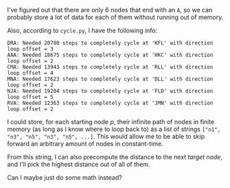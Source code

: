 I've figured out that there are only 6 nodes that end with an `A`, so we can probably store a lot of data for each of them without running out of memory.

Also, according to `cycle.py`, I have the following info:

```
DRA: Needed 20780 steps to completely cycle at 'KFL' with direction loop offset = 3
AAA: Needed 18675 steps to completely cycle at 'HKC' with direction loop offset = 2
CMA: Needed 13943 steps to completely cycle at 'RLL' with direction loop offset = 4
MNA: Needed 17623 steps to completely cycle at 'DLL' with direction loop offset = 2
NJA: Needed 19204 steps to completely cycle at 'FLD' with direction loop offset = 5
RVA: Needed 12363 steps to completely cycle at 'JMN' with direction loop offset = 2
```

I could store, for each starting node $p$, their infinite path of nodes in finite memory (as long as I know where to loop back to) as a list of strings `["n1", "n3", "n5", "n3", "n5", ...]`. This would allow me to be able to skip forward an arbitrary amount of nodes in constant-time.

From this string, I can also precompute the distance to the next *target node*, and I'll pick the highest distance out of all of them.

Can I maybe just do some math instead?